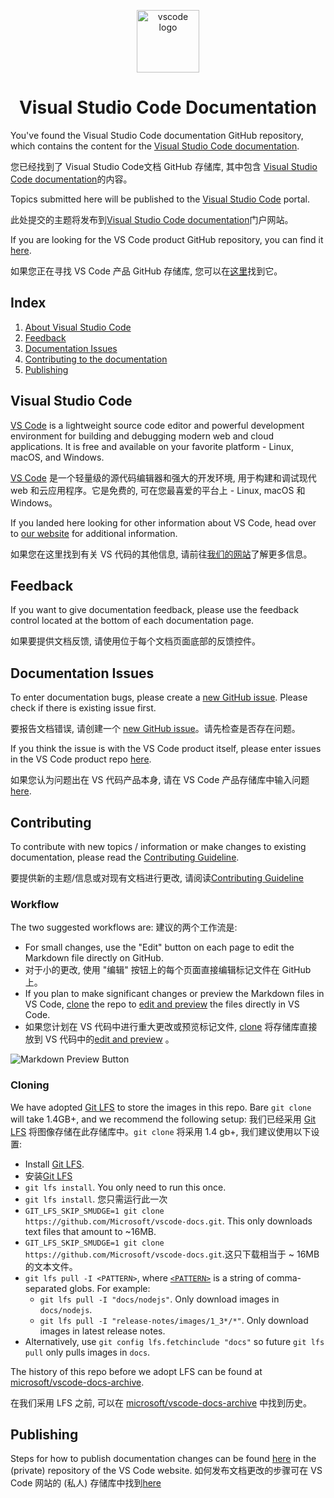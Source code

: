 <p align="center">
  <img alt="vscode logo" src="https://upload.wikimedia.org/wikipedia/commons/thumb/2/2d/Visual_Studio_Code_1.18_icon.svg/1200px-Visual_Studio_Code_1.18_icon.svg.png" width="100px" />
  <h1 align="center">Visual Studio Code Documentation</h1>
</p>

You've found the Visual Studio Code documentation GitHub repository, which contains the content for the [Visual Studio Code documentation](https://code.visualstudio.com/docs).

您已经找到了 Visual Studio Code文档 GitHub 存储库, 其中包含 [Visual Studio Code documentation](https://code.visualstudio.com/docs)的内容。

Topics submitted here will be published to the [Visual Studio Code](https://code.visualstudio.com) portal.

此处提交的主题将发布到[Visual Studio Code documentation](https://code.visualstudio.com/docs)门户网站。

If you are looking for the VS Code product GitHub repository, you can find it [here](https://github.com/Microsoft/vscode).

如果您正在寻找 VS Code 产品 GitHub 存储库, 您可以在[这里](https://github.com/Microsoft/vscode)找到它。

## Index

1. [About Visual Studio Code](#visual-studio-code)
2. [Feedback](#feedback)
3. [Documentation Issues](#documentation-issues)
4. [Contributing to the documentation](#contributing)
5. [Publishing](#publishing)

## Visual Studio Code

[VS Code](https://code.visualstudio.com/) is a lightweight source code editor and powerful development environment for building and debugging modern web and cloud applications. It is free and available on your favorite platform - Linux, macOS, and Windows.

[VS Code](https://code.visualstudio.com/) 是一个轻量级的源代码编辑器和强大的开发环境, 用于构建和调试现代 web 和云应用程序。它是免费的, 可在您最喜爱的平台上 - Linux, macOS 和 Windows。

If you landed here looking for other information about VS Code, head over to [our website](https://code.visualstudio.com) for additional information.

如果您在这里找到有关 VS 代码的其他信息, 请前往[我们的网站](https://code.visualstudio.com)了解更多信息。

## Feedback

If you want to give documentation feedback, please use the feedback control located at the bottom of each documentation page.

如果要提供文档反馈, 请使用位于每个文档页面底部的反馈控件。

## Documentation Issues

To enter documentation bugs, please create a [new GitHub issue](https://github.com/Microsoft/vscode-docs/issues). Please check if there is existing issue first.

要报告文档错误, 请创建一个 [new GitHub issue](https://github.com/Microsoft/vscode-docs/issues)。请先检查是否存在问题。

If you think the issue is with the VS Code product itself, please enter issues in the VS Code product repo [here](https://github.com/Microsoft/vscode/issues).

如果您认为问题出在 VS 代码产品本身, 请在 VS Code 产品存储库中输入问题[here](https://github.com/Microsoft/vscode/issues).

## Contributing

To contribute with new topics / information or make changes to existing documentation, please read the [Contributing Guideline](./CONTRIBUTING.md#contributing).

要提供新的主题/信息或对现有文档进行更改, 请阅读[Contributing Guideline](./CONTRIBUTING.md#contributing)

### Workflow

The two suggested workflows are:
建议的两个工作流是:

- For small changes, use the "Edit" button on each page to edit the Markdown file directly on GitHub.
- 对于小的更改, 使用 "编辑" 按钮上的每个页面直接编辑标记文件在 GitHub 上。
- If you plan to make significant changes or preview the Markdown files in VS Code, [clone](#cloning) the repo to [edit and preview](https://code.visualstudio.com/docs/languages/markdown) the files directly in VS Code.
- 如果您计划在 VS 代码中进行重大更改或预览标记文件, [clone](#cloning) 将存储库直接放到 VS 代码中的[edit and preview](https://code.visualstudio.com/docs/languages/markdown) 。

![Markdown Preview Button](images/MDPreviewButton.png)

### Cloning

We have adopted [Git LFS](https://git-lfs.github.com/) to store the images in this repo. Bare `git clone` will take 1.4GB+, and we recommend the following setup:
我们已经采用 [Git LFS](https://git-lfs.github.com/)  将图像存储在此存储库中。`git clone` 将采用 1.4 gb+, 我们建议使用以下设置:

- Install [Git LFS](https://git-lfs.github.com/).
- 安装[Git LFS](https://git-lfs.github.com/)
- `git lfs install`. You only need to run this once.
- `git lfs install`. 您只需运行此一次
- `GIT_LFS_SKIP_SMUDGE=1 git clone https://github.com/Microsoft/vscode-docs.git`. This only downloads text files that amount to ~16MB.
- `GIT_LFS_SKIP_SMUDGE=1 git clone https://github.com/Microsoft/vscode-docs.git`.这只下载相当于 ~ 16MB 的文本文件。
- `git lfs pull -I <PATTERN>`, where [`<PATTERN>`](https://github.com/git-lfs/git-lfs/blob/master/docs/man/git-lfs-fetch.1.ronn#include-and-exclude) is a string of comma-separated globs. For example:
    - `git lfs pull -I "docs/nodejs"`. Only download images in `docs/nodejs`.
    - `git lfs pull -I "release-notes/images/1_3*/*"`. Only download images in latest release notes.
- Alternatively, use `git config lfs.fetchinclude "docs"` so future `git lfs pull` only pulls images in `docs`.

The history of this repo before we adopt LFS can be found at [microsoft/vscode-docs-archive](https://github.com/Microsoft/vscode-docs-archive).

在我们采用 LFS 之前, 可以在 [microsoft/vscode-docs-archive](https://github.com/Microsoft/vscode-docs-archive) 中找到历史。
## Publishing

Steps for how to publish documentation changes can be found [here](https://github.com/Microsoft/vscode-website#publishing-a-documentation-change) in the (private) repository of the VS Code website.
如何发布文档更改的步骤可在 VS Code 网站的 (私人) 存储库中找到[here](https://github.com/Microsoft/vscode-website#publishing-a-documentation-change)
